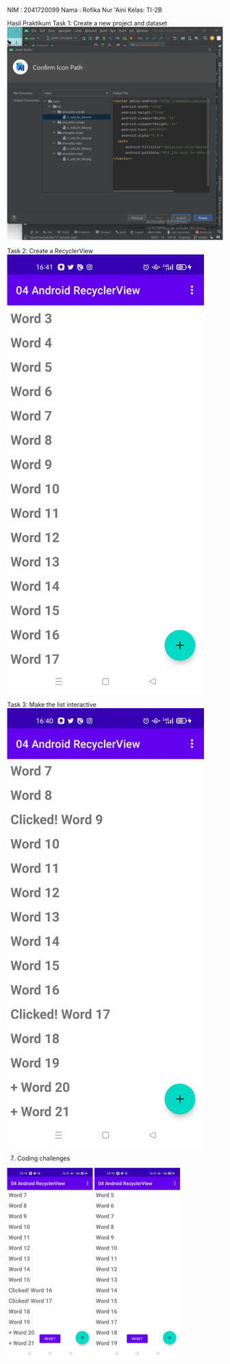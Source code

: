 NIM  : 2041720099
Nama : Rofika Nur 'Aini
Kelas: TI-2B

Hasil Praktikum
Task 1: Create a new project and dataset
![Screenshot Dashboard Oracle](images/task1.png)

Task 2: Create a RecyclerView
![Screenshot Dashboard Oracle](images/task2.jpg)

Task 3: Make the list interactive
![Screenshot Dashboard Oracle](images/task3.jpg)

7. Coding challenges
<img src="images/codchal1.jpg" alt="drawing" width="200"/>
<img src="images/codchal2.jpg" alt="drawing" width="200"/>